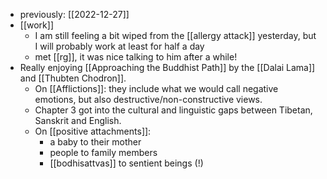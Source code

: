 - previously: [[2022-12-27]]
- [[work]]
  - I am still feeling a bit wiped from the [[allergy attack]] yesterday, but I will probably work at least for half a day
  - met [[rg]], it was nice talking to him after a while!
- Really enjoying [[Approaching the Buddhist Path]] by the [[Dalai Lama]] and [[Thubten Chodron]].
  - On [[Afflictions]]: they include what we would call negative emotions, but also destructive/non-constructive views.
  - Chapter 3 got into the cultural and linguistic gaps between Tibetan, Sanskrit and English.
  - On [[positive attachments]]:
    - a baby to their mother
    - people to family members
    - [[bodhisattvas]] to sentient beings (!)
